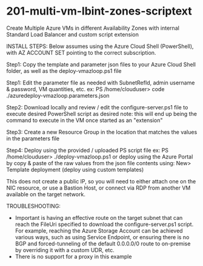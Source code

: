 # 201-multi-vm-lbint-zones-scriptext
Create Multiple Azure VMs in different Availability Zones with internal Standard Load Balancer and custom script extension

INSTALL STEPS:
Below assumes using the Azure Cloud Shell (PowerShell), with AZ ACCOUNT SET pointing to the correct subscription. 

Step1: Copy the template and parameter json files to your Azure Cloud Shell folder, as well as the deploy-vmazloop.ps1 file

Step1: Edit the parameter file as needed with SubnetRefId, admin username & password, VM quantities, etc. 
          ex:  PS /home/clouduser> code ./azuredeploy-vmazloop.parameters.json

Step2: Download locally and review / edit the configure-server.ps1 file to execute desired PowerShell script as desired
          note:  this will end up being the command to execute in the VM once started as an "extension"

Step3: Create a new Resource Group in the location that matches the values in the parameters file

Step4: Deploy using the provided / uploaded PS script file
          ex:  PS /home/clouduser> ./deploy-vmazloop.ps1
       or deploy using the Azure Portal by copy & paste of the raw values from the json file contents
          using: New> Template deployment (deploy using custom templates)
          
This does not create a public IP, so you will need to either attach one on the NIC resource, or use a Bastion Host, or connect via RDP from another VM available on the target network. 

TROUBLESHOOTING:
- Important is having an effective route on the target subnet that can reach the FileUri specified to download the configure-server.ps1 script. For example, reaching the Azure Storage Account can be achieved various ways, such as using Service Endpoint, or ensuring there is no BGP and forced-tunneling of the default 0.0.0.0/0 route to on-premise by overriding it with a custom UDR, etc. 
- There is no support for a proxy in this example
